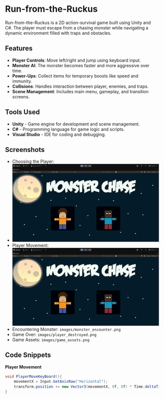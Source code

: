 # Run-from-the-Ruckus


Run-from-the-Ruckus is a 2D action-survival game built using Unity and C#. The player must escape from a chasing monster while navigating a dynamic environment filled with traps and obstacles.


## Features

- **Player Controls**: Move left/right and jump using keyboard input.
- **Monster AI**: The monster becomes faster and more aggressive over time.
- **Power-Ups**: Collect items for temporary boosts like speed and immunity.
- **Collisions**: Handles interaction between player, enemies, and traps.
- **Scene Management**: Includes main menu, gameplay, and transition screens.

## Tools Used

- **Unity** - Game engine for development and scene management.
- **C#** - Programming language for game logic and scripts.
- **Visual Studio** - IDE for coding and debugging.

## Screenshots

- Choosing the Player:
- ![image alt](https://github.com/Aishwaryamm1234/Run-from-the-Ruckus/blob/c8fe85b491dc5a244f483b3151c7e5db54d917da/Screenshot%202024-12-08%20135235.png)
- Player Movement: ![image alt](https://github.com/Aishwaryamm1234/Run-from-the-Ruckus/blob/c8fe85b491dc5a244f483b3151c7e5db54d917da/Screenshot%202024-12-08%20135235.png)
- Encountering Monster: `images/monster_encounter.png`
- Game Over: `images/player_destroyed.png`
- Game Assets: `images/game_assets.png`

## Code Snippets

**Player Movement**
```csharp
void PlayerMoveKeyBoard(){
    movementX = Input.GetAxisRaw("Horizontal");
    transform.position += new Vector3(movementX, 0f, 0f) * Time.deltaTime * moveForce;
}
